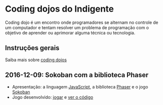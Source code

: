 # Coding dojos do Indigente

Coding dojo é um encontro onde programadores se alternam no controle de um computador e tentam resolver um problema de programação com o objetivo de aprender ou aprimorar alguma técnica ou tecnologia.

## Instruções gerais

Saiba mais sobre [coding dojos](dojo.md)

## 2016-12-09: Sokoban com a biblioteca Phaser

- Apresentação: a linguagem [JavaScript](https://gist.github.com/rodrigorgs/822973bd11b1a9c0b13381337afc4aa6), a biblioteca [Phaser](https://gist.github.com/rodrigorgs/a4126454bcdfbf9fa35efae4c2ed18a9) e o jogo [Sokoban](https://www.sokobanonline.com/)
- Jogo desenvolvido: [jogar](https://indigente.github.io/labs/dojos/01-phaser-sokoban.html) e [ver o código](https://github.com/indigente/labs/tree/gh-pages/dojos/01-phaser-sokoban.html)
